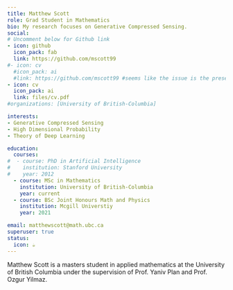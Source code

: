 ```yaml
---
title: Matthew Scott
role: Grad Student in Mathematics
bio: My research focuses on Generative Compressed Sensing.
social: 
# Uncomment below for Github link
- icon: github
  icon_pack: fab
  link: https://github.com/mscott99
#- icon: cv
  #icon_pack: ai
  #link: https://github.com/mscott99 #seems like the issue is the presence of the icon
- icon: cv
  icon_pack: ai
  link: files/cv.pdf
#organizations: [University of British-Columbia]

interests:
- Generative Compressed Sensing
- High Dimensional Probability
- Theory of Deep Learning

education:
  courses:
#  - course: PhD in Artificial Intelligence
#    institution: Stanford University
#    year: 2012
  - course: MSc in Mathematics
    institution: University of British-Columbia
    year: current
  - course: BSc Joint Honours Math and Physics
    institution: Mcgill Universtiy
    year: 2021 

email: matthewscott@math.ubc.ca
superuser: true
status:
  icon: ☕️
---
```

Matthew Scott is a masters student in applied mathematics at the University of British Columbia under the supervision of Prof. Yaniv Plan and Prof. Ozgur Yilmaz.